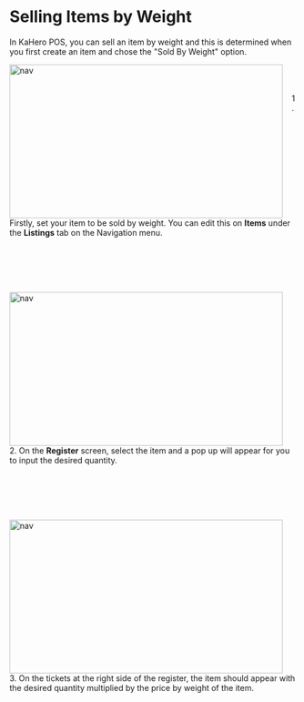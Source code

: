 # **Selling Items by Weight**

In KaHero POS, you can sell an item by weight and this is determined when you first create an item and chose the "Sold By Weight" option.

<p><img src="_content/_weight/1.png" alt="nav" width="480" height="270" style="float:left; margin-right:1rem"><br><br><br>1. Firstly, set your item to be sold by weight. You can edit this on <b>Items</b> under the <b>Listings</b> tab on the Navigation menu.</p>

<br><br><br><br>

<p><img src="_content/_weight/2.png" alt="nav" width="480" height="270" style="float:left; margin-right:1rem"><br><br><br>2. On the <b>Register</b> screen, select the item and a pop up will appear for you to input the desired quantity.</p>

<br><br><br><br>

<p><img src="_content/_weight/3.png" alt="nav" width="480" height="270" style="float:left; margin-right:1rem"><br><br><br>3. On the tickets at the right side of the register, the item should appear with the desired quantity multiplied by the price by weight of the item.</p>

<br><br><br><br>